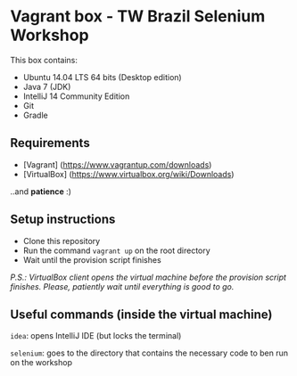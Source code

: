 # Vagrant box - TW Brazil Selenium Workshop
This box contains:
- Ubuntu 14.04 LTS 64 bits (Desktop edition)
- Java 7 (JDK)
- IntelliJ 14 Community Edition
- Git
- Gradle

## Requirements
- [Vagrant] (https://www.vagrantup.com/downloads)
- [VirtualBox] (https://www.virtualbox.org/wiki/Downloads)

..and **patience** :)

## Setup instructions
- Clone this repository
- Run the command `vagrant up` on the root directory
- Wait until the provision script finishes

*P.S.: VirtualBox client opens the virtual machine before the provision script finishes. Please, patiently wait until everything is good to go.*

## Useful commands (inside the virtual machine)
`idea`: opens IntelliJ IDE (but locks the terminal)

`selenium`: goes to the directory that contains the necessary code to ben run on the workshop
